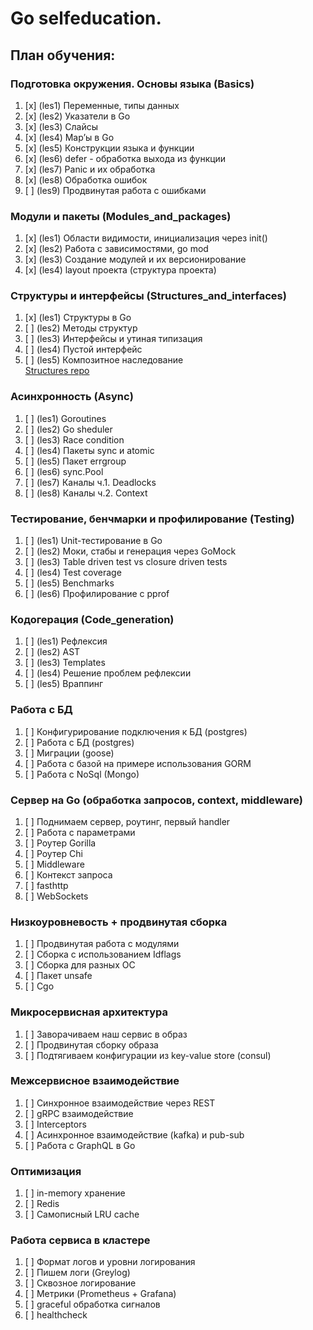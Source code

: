# Go selfeducation.
## План обучения:
### Подготовка окружения. Основы языка (Basics)
1. [x] (les1) Переменные, типы данных
2. [x] (les2) Указатели в Go   
3. [x] (les3) Слайсы  
4. [x] (les4) Map’ы в Go  
5. [x] (les5) Конструкции языка и функции 
6. [x] (les6) defer - обработка выхода из функции  
7. [x] (les7) Panic и их обработка  
8. [x] (les8) Обработка ошибок  
9. [ ] (les9) Продвинутая работа с ошибками  
### Модули и пакеты (Modules_and_packages)
1. [x] (les1) Области видимости, инициализация через init() 
2. [x] (les2) Работа с зависимостями, go mod 
3. [x] (les3) Создание модулей и их версионирование 
4. [x] (les4) layout проекта (структура проекта) 
### Структуры и интерфейсы (Structures_and_interfaces)
1. [x] (les1) Структуры в Go 
2. [ ] (les2) Методы структур 
3. [ ] (les3) Интерфейсы и утиная типизация 
4. [ ] (les4) Пустой интерфейс 
5. [ ] (les5) Композитное наследование  
[Structures repo](https://github.com/G4linov/Go-struct)
### Асинхронность (Async)
1. [ ] (les1) Goroutines 
2. [ ] (les2) Go sheduler 
3. [ ] (les3) Race condition 
4. [ ] (les4) Пакеты sync и atomic 
5. [ ] (les5) Пакет errgroup  
6. [ ] (les6) sync.Pool  
7. [ ] (les7) Каналы ч.1. Deadlocks 
8. [ ] (les8) Каналы ч.2. Context 
### Тестирование, бенчмарки и профилирование (Testing) 
1. [ ] (les1) Unit-тестирование в Go  
2. [ ] (les2) Моки, стабы и генерация через GoMock 
3. [ ] (les3) Table driven test vs closure driven tests 
4. [ ] (les4) Test coverage 
5. [ ] (les5) Benchmarks 
6. [ ] (les6) Профилирование с pprof 
### Кодогерация (Code_generation)
1. [ ] (les1) Рефлексия 
2. [ ] (les2) AST 
3. [ ] (les3) Templates 
4. [ ] (les4) Решение проблем рефлексии 
5. [ ] (les5) Враппинг
### Работа с БД
1. [ ] Конфигурирование подключения к БД (postgres)
2. [ ] Работа с БД (postgres)
3. [ ] Миграции (goose)
4. [ ] Работа с базой на примере использования GORM
5. [ ] Работа с NoSql (Mongo)
### Сервер на Go (обработка запросов, context, middleware)
1. [ ] Поднимаем сервер, роутинг, первый handler
2. [ ] Работа с параметрами
3. [ ] Роутер Gorilla
4. [ ] Роутер Chi
5. [ ] Middleware
6. [ ] Контекст запроса
7. [ ] fasthttp
8. [ ] WebSockets
### Низкоуровневость + продвинутая сборка
1. [ ] Продвинутая работа с модулями
2. [ ] Сборка с использованием Idflags
3. [ ] Сборка для разных ОС
4. [ ] Пакет unsafe
5. [ ] Cgo
### Микросервисная архитектура
1. [ ] Заворачиваем наш сервис в образ
2. [ ] Продвинутая сборку образа
3. [ ] Подтягиваем конфигурации из key-value store (consul)
### Межсервисное взаимодействие
1. [ ] Синхронное взаимодействие через REST
2. [ ] gRPC взаимодействие
3. [ ] Interceptors
4. [ ] Асинхронное взаимодействие (kafka) и pub-sub
5. [ ] Работа с GraphQL в Go
### Оптимизация
1. [ ] in-memory хранение
2. [ ] Redis
3. [ ] Самописный LRU cache
### Работа сервиса в кластере
1. [ ] Формат логов и уровни логирования
2. [ ] Пишем логи (Greylog)
3. [ ] Сквозное логирование
4. [ ] Метрики (Prometheus + Grafana)
5. [ ] graceful обработка сигналов
6. [ ] healthcheck